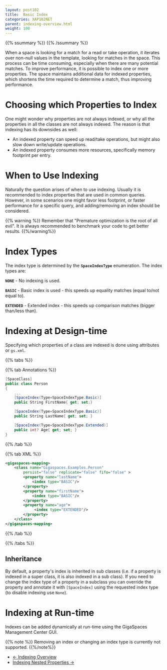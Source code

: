 ```yaml
---
layout: post102
title:  Basic Index
categories: XAP102NET
parent: indexing-overview.html
weight: 100
---
```


{{% ssummary %}} {{% /ssummary %}}



When a space is looking for a match for a read or take operation, it iterates over non-null values in the template, looking for matches in the space. This process can be time consuming, especially when there are many potential matches. To improve performance, it is possible to index one or more properties. The space maintains additional data for indexed properties, which shortens the time required to determine a match, thus improving performance.

# Choosing which Properties to Index

One might wonder why properties are not always indexed, or why all the properties in all the classes are not always indexed. The reason is that indexing has its downsides as well:

- An indexed property can speed up read/take operations, but might also slow down write/update operations.
- An indexed property consumes more resources, specifically memory footprint per entry.

# When to Use Indexing

Naturally the question arises of when to use indexing. Usually it is recommended to index properties that are used in common queries. However, in some scenarios one might favor less footprint, or faster performance for a specific query, and adding/removing an index should be considered.

{{% warning %}}  Remember that "Premature optimization is the root of all evil". It is always recommended to benchmark your code to get better results. {{%/warning%}}

# Index Types

The index type is determined by the **`SpaceIndexType`** enumeration. The index types are:

**`NONE`** - No indexing is used.

**`BASIC`** - Basic index is used - this speeds up equality matches (equal to/not equal to).

**`EXTENDED`** - Extended index - this speeds up comparison matches (bigger than/less than).


# Indexing at Design-time

Specifying which properties of a class are indexed is done using attributes or `gs.xml`.

{{% tabs %}}

{{% tab Annotations %}}

```csharp
[SpaceClass]
public class Person
{
    ...
    [SpaceIndex(Type=SpaceIndexType.Basic)]
    public String FirstName{ get; set;}

    [SpaceIndex(Type=SpaceIndexType.Basic)]
    public String LastName{ get; set; }

    [SpaceIndex(Type=SpaceIndexType.Extended)]
    public int? Age{ get; set; }
}
```

{{% /tab %}}

{{% tab XML %}}

```xml
<gigaspaces-mapping>
    <class name="Gigaspaces.Examples.Person"
        persist="false" replicate="false" fifo="false" >
        <property name="lastName">
            <index type="BASIC"/>
        </property>
        <property name="firstName">
            <index type="BASIC"/>
        </property>
        <property name="age">
             <index type="EXTENDED"/>
        </property>
    </class>
</gigaspaces-mapping>
```

{{% /tab %}}

{{% /tabs %}}

## Inheritance

By default, a property's index is inherited in sub classes (i.e. if a property is indexed in a super class, it is also indexed in a sub class). If you need to change the index type of a property in a subclass you can override the property and annotate it with `[SpaceIndex]` using the requested index type (to disable indexing use `None`).

# Indexing at Run-time

Indexes can be added dynamically at run-time using the GigaSpaces Management Center GUI.

{{% note %}}
Removing an index or changing an index type is currently not supported.
{{%/note%}}



<ul class="pager">
  <li class="previous"><a href="./indexing-overview.html">&larr; Indexing Overview</a></li>
  <li class="next"><a href="./indexing-nested-properties.html">Indexing Nested Properties &rarr;</a></li>
</ul>


